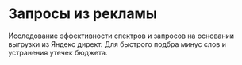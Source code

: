# Запросы из рекламы
Исследование эффективности спектров и запросов на основании выгрузки из Яндекс директ. Для быстрого подбра минус слов и устранения утечек бюджета.
